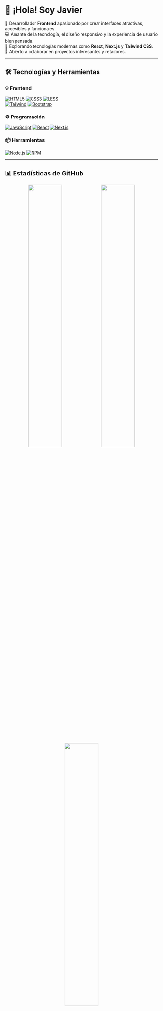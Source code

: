 # 👋 ¡Hola! Soy **Javier**

🎨 Desarrollador **Frontend** apasionado por crear interfaces atractivas, accesibles y funcionales.  
💻 Amante de la tecnología, el diseño responsivo y la experiencia de usuario bien pensada.  
🚀 Explorando tecnologías modernas como **React**, **Next.js** y **Tailwind CSS**.  
🤝 Abierto a colaborar en proyectos interesantes y retadores.  

---

## 🛠️ Tecnologías y Herramientas

### 💡 Frontend
[![HTML5](https://img.shields.io/badge/-HTML5-E34F26?style=for-the-badge&logo=html5&logoColor=white)]() 
[![CSS3](https://img.shields.io/badge/-CSS3-1572B6?style=for-the-badge&logo=css3&logoColor=white)]() 
[![LESS](https://img.shields.io/badge/-LESS-2A4D80?style=for-the-badge&logo=less&logoColor=white)]()  
[![Tailwind](https://img.shields.io/badge/-TailwindCSS-38B2AC?style=for-the-badge&logo=tailwind-css&logoColor=white)]() 
[![Bootstrap](https://img.shields.io/badge/-Bootstrap-7952B3?style=for-the-badge&logo=bootstrap&logoColor=white)]()

### ⚙️ Programación
[![JavaScript](https://img.shields.io/badge/-JavaScript-F7DF1E?style=for-the-badge&logo=javascript&logoColor=black)]() 
[![React](https://img.shields.io/badge/-React-20232a?style=for-the-badge&logo=react&logoColor=61DAFB)]() 
[![Next.js](https://img.shields.io/badge/-Next.js-000000?style=for-the-badge&logo=nextdotjs&logoColor=white)]()

### 📦 Herramientas
[![Node.js](https://img.shields.io/badge/-Node.js-339933?style=for-the-badge&logo=node.js&logoColor=white)]() 
[![NPM](https://img.shields.io/badge/-NPM-CB3837?style=for-the-badge&logo=npm&logoColor=white)]()

---

## 📊 Estadísticas de GitHub

<div align="center">
  <img src="https://github-readme-stats.vercel.app/api?username=JavierUsername&show_icons=true&theme=tokyonight&hide_border=false" width="47%"/>
  <img src="https://github-readme-streak-stats.herokuapp.com/?user=JavierUsername&theme=tokyonight&hide_border=false" width="47%"/>
</div>

<div align="center">
  <img src="https://github-readme-stats.vercel.app/api/top-langs/?username=JavierUsername&layout=compact&theme=tokyonight&hide_border=false" width="47%"/>
</div>

---

## 🏆 Trofeos

<div align="center">
  <img src="https://github-profile-trophy.vercel.app/?username=JavierUsername&theme=dracula&no-frame=true&row=1&column=6"/>
</div>

---

## 💬 Frase de desarrollador

> ![](https://quotes-github-readme.vercel.app/api?type=horizontal&theme=gruvbox)

---

## 📈 Visitas al perfil
[![Visitantes](https://visitcount.itsvg.in/api?id=JavierUsername&icon=5&color=6)](https://visitcount.itsvg.in)

---

✍️ _Última actualización: 16 de junio de 2025_  
🔗 **Desarrollado por Javier**

